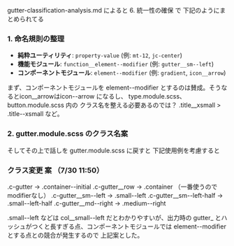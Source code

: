 gutter-classification-analysis.md によると
 6. 統一性の確保 で 下記のようにまとめられてる
### 1. 命名規則の整理
- **純粋ユーティリティ**: `property-value` (例: `mt-12`, `jc-center`)
- **機能モジュール**: `function__element--modifier` (例: `gutter__sm--left`)
- **コンポーネントモジュール**: `element--modifier` (例: `gradient`, `icon__arrow`)

まず、コンポーネントモジュールを element--modifier とするのは賛成。そうなるとicon__arrowはicon--arrow になるし、
type.module.scss、button.module.scss 内の クラス名を整える必要あるのでは？ .title__xsmall > .title--xsmall など。

### 2. gutter.module.scss のクラス名案
そしてその上で話しを gutter.module.scss に戻すと
下記使用例を考慮すると
<div className={`${gridStyles['l-row--container']} ${gutterStyles['c-gutter__row']}`}>
  <div className={`${gridStyles['c-col--12']} ${gutterStyles['c-gutter__md--right']}`} >


### クラス変更 案 （7/30 11:50）
.c-gutter                    → .container--initial
.c-gutter__row               → .container （一番使うのでmodifierなし）
.c-gutter__sm--left          → .small--left
.c-gutter__sm--left-half     → .small--left-half
.c-gutter__md--right     → .medium--right

.small--left などは col__small--left だとわかりやすいが、出力時の  gutter_ とハッシュがつくと長すぎる点、コンポーネントモジュールでは element--modifier とする点との競合が発生するので
上記案とした。